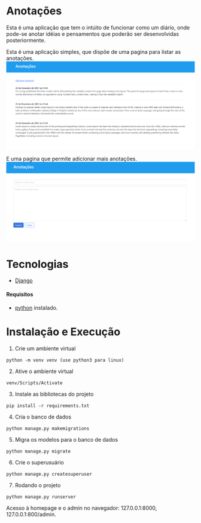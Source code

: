 # Anotações
Esta é uma aplicação que tem o intúito de funcionar como um diário, onde pode-se anotar idéias e pensamentos que poderão ser
desenvolvidas posteriormente.

Esta é uma aplicação simples, que dispõe de uma pagina para listar as anotações.
![Anotações](https://github.com/josevictorp81/Diario/blob/main/imagens/anota%C3%A7%C3%B5es.png)

E uma pagina que permite adicionar mais anotações.
![Adicionar Anotação](https://github.com/josevictorp81/Diario/blob/main/imagens/nova-anota%C3%A7%C3%A3o.png)

# Tecnologias
* [Django](https://www.djangoproject.com/)
#### Requisitos
* [python](https://www.python.org) instalado.

# Instalação e Execução
1. Crie um ambiente virtual
```
python -m venv venv (use python3 para linux)
```

2. Ative o ambiente virtual
```
venv/Scripts/Activate
```

3. Instale as bibliotecas do projeto
```
pip install -r requirements.txt
```

4. Cria o banco de dados
```
python manage.py makemigrations
```

5. Migra os modelos para o banco de dados
```
python manage.py migrate
```

6. Crie o superusuário
```
python manage.py createsuperuser
```
7. Rodando o projeto
```
python manage.py runserver
```

Acesso à homepage e o admin no navegador: 127.0.0.1:8000, 127.0.0.1:800/admin.

